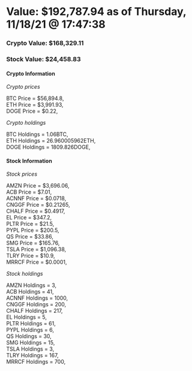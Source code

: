 # Value: $192,787.94 as of Thursday, 11/18/21 @ 17:47:38 

### Crypto Value: $168,329.11

### Stock Value: $24,458.83

#### Crypto Information 
*Crypto prices* 

BTC Price = $56,894.8,  
ETH Price = $3,991.93,  
DOGE Price = $0.22,  


*Crypto holdings* 

BTC Holdings = 1.06BTC,  
ETH Holdings = 26.960005962ETH,  
DOGE Holdings = 1809.826DOGE,  


#### Stock Information 

*Stock prices* 

AMZN Price = $3,696.06,  
ACB Price = $7.01,  
ACNNF Price = $0.0718,  
CNGGF Price = $0.21265,  
CHALF Price = $0.4917,  
EL Price = $347.2,  
PLTR Price = $21.5,  
PYPL Price = $200.5,  
QS Price = $33.86,  
SMG Price = $165.76,  
TSLA Price = $1,096.38,  
TLRY Price = $10.9,  
MRRCF Price = $0.0001,  


*Stock holdings* 

AMZN Holdings = 3,  
ACB Holdings = 41,  
ACNNF Holdings = 1000,  
CNGGF Holdings = 200,  
CHALF Holdings = 217,  
EL Holdings = 5,  
PLTR Holdings = 61,  
PYPL Holdings = 6,  
QS Holdings = 30,  
SMG Holdings = 15,  
TSLA Holdings = 3,  
TLRY Holdings = 167,  
MRRCF Holdings = 700,  


